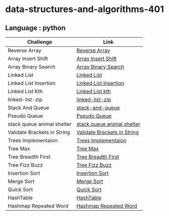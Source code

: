 # data-structures-and-algorithms-401
## Language : python

| Challenge              | Link                                                   |
| -----------            | -----------                                            |
| Reverse Array          | [Reverse Array](./array-reverse/README.md)             |
| Array Insert Shift     | [Array Insert Shift](./array-insert-shift/README.md)   | 
| Array Binary Search    | [Array Binary Search](./array-binary-search/README.md) |  
| Linked List            | [Linked List](./linked-list/README.md)                 | 
| Linked List Insertion  | [Linked List Insertion](./linked-list-insertions/README.md)      | 
| Linked List Kth        | [Linked List kth](./linked-list-kth/README.md)      | 
| linked-list-zip        | [linked-list-zip](./linked-list-zip/README.md)      |
| Stack And Queue        | [stack-and-queue](./stack-and-queue/README.md)      |
| Pseudo Queue           | [Pseudo Queue ](./stack-and-queue/stack_and_queue/stack_queue_pseudo/README.md)      |
| stack queue animal shelter| [stack queue animal shelter](./stack-and-queue/stack_and_queue/stack_queue_animal_shelter/README.md)|
| Validate Brackets in String | [Validate Brackets in String](./stack-and-queue/stack_and_queue/stack_queue_brackets/README.md)|
|Trees Implementaion| [Trees Implementaion](./trees/README.md)|
|Tree Max           | [Tree Max ](./trees/trees/max_tree/README.md)|
|Tree Breadth First           | [Tree Breadth First ](./trees/trees/tree_breadth_first/README.md)|
|Tree Fizz Buzz           | [Tree Fizz Buzz ](./trees/trees/tree_fizz_buzz/README.md)|
|Insertion Sort           | [Insertion Sort  ](./insertion-sort/README.md)|
|Merge Sort           | [Merge Sort  ](./merge-sort/README.md)|
|Quick Sort           | [Quick Sort   ](./quick-sort/README.md)|
|HashTable           | [HashTable   ](./hash-table/README.md)|
|Hashmap Repeated Word           | [Hashmap Repeated Word   ](./hash-table/hash_table/hashmap_repeated_word/README.md)|















